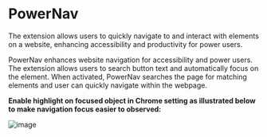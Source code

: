 # PowerNav

The extension allows users to quickly navigate to and interact with elements on a website, enhancing accessibility and productivity for power users.

PowerNav enhances website navigation for accessibility and power users. The extension allows users to search button text and automatically focus on the element. When activated, PowerNav searches the page for matching elements and user can quickly navigate within the webpage.

**Enable highlight on focused object in Chrome setting as illustrated below to make navigation focus easier to observed:**

![image](https://user-images.githubusercontent.com/58345470/224555405-239b8773-9690-4a56-a4fb-a51c2469a177.png)
